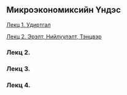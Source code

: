 ## Микроэкономиксийн Үндэс


[Лекц 1. Удиртгал](https://www.dropbox.com/s/m1rcn4578uiyp7g/lectur-Intro.pdf?dl=0)

[Лекц 2. Эрэлт, Нийлүүлэлт, Тэнцвэр](https://www.dropbox.com/s/400aqymuvfppkb5/micro%20lec%201.pdf?dl=0)

### Лекц 2. 

### Лекц 3. 

### Лекц 4. 
